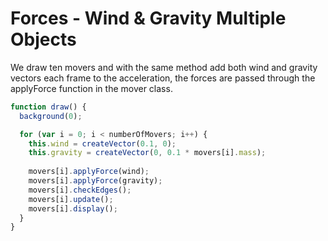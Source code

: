 # Forces - Wind & Gravity Multiple Objects

We draw ten movers and with the same method add both wind and gravity vectors each frame to the acceleration, the forces are passed through the applyForce function in the mover class. 

``` js
function draw() {
  background(0);

  for (var i = 0; i < numberOfMovers; i++) {
    this.wind = createVector(0.1, 0);
    this.gravity = createVector(0, 0.1 * movers[i].mass);
    
    movers[i].applyForce(wind);
    movers[i].applyForce(gravity);
    movers[i].checkEdges();
    movers[i].update();
    movers[i].display();
  }
}
```